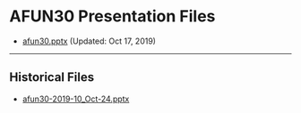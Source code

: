 <!--
This is a machine generated file, and should not be edited, as it will be overwritten with future updates.
-->

# AFUN30 Presentation Files

- [afun30.pptx](https://globaleventcdn.blob.core.windows.net/assets/afun/afun30/afun30.pptx) (Updated: Oct 17, 2019)
---
## Historical Files
- [afun30-2019-10_Oct-24.pptx](https://globaleventcdn.blob.core.windows.net/assets/afun/afun30/afun30-2019-10_Oct-24.pptx)


